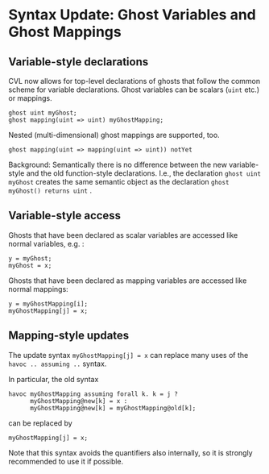 Syntax Update: Ghost Variables and Ghost Mappings
=================================================

## Variable-style declarations

CVL now allows for top-level declarations of ghosts that follow the common
scheme for variable declarations. Ghost variables can be scalars (`uint` etc.)
or mappings.

```cvl
ghost uint myGhost;
ghost mapping(uint => uint) myGhostMapping;
```

Nested (multi-dimensional) ghost mappings are supported, too.

```cvl
ghost mapping(uint => mapping(uint => uint)) notYet
```

Background: Semantically there is no difference between the new variable-style
and the old function-style declarations. I.e., the declaration `ghost uint
myGhost` creates the same semantic object as the declaration `ghost myGhost()
returns uint` .

## Variable-style access

Ghosts that have been declared as scalar variables are accessed like normal variables, e.g. :

```cvl
y = myGhost;
myGhost = x;
```

Ghosts that have been declared as mapping variables are accessed like normal mappings:

```cvl
y = myGhostMapping[i];
myGhostMapping[j] = x;
```

## Mapping-style updates

The update syntax `myGhostMapping[j] = x` can replace many uses of the `havoc .. assuming ..` syntax.

In particular, the old syntax

```cvl
havoc myGhostMapping assuming forall k. k = j ? 
      myGhostMapping@new[k] = x : 
      myGhostMapping@new[k] = myGhostMapping@old[k];
```

can be replaced by

```cvl
myGhostMapping[j] = x;
```

Note that this syntax avoids the quantifiers also internally, so it is strongly recommended to use it if possible.
